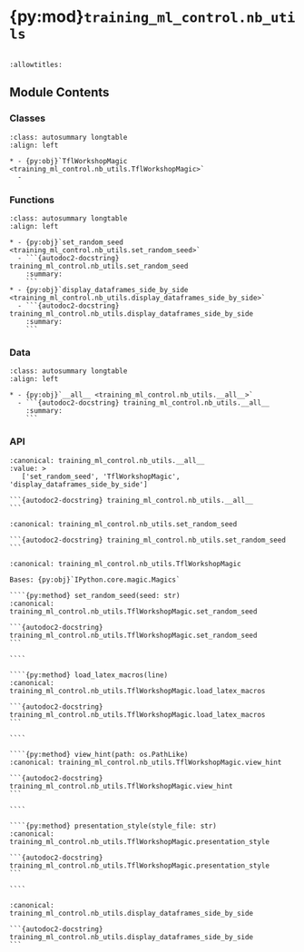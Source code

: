 # {py:mod}`training_ml_control.nb_utils`

```{py:module} training_ml_control.nb_utils
```

```{autodoc2-docstring} training_ml_control.nb_utils
:allowtitles:
```

## Module Contents

### Classes

````{list-table}
:class: autosummary longtable
:align: left

* - {py:obj}`TflWorkshopMagic <training_ml_control.nb_utils.TflWorkshopMagic>`
  -
````

### Functions

````{list-table}
:class: autosummary longtable
:align: left

* - {py:obj}`set_random_seed <training_ml_control.nb_utils.set_random_seed>`
  - ```{autodoc2-docstring} training_ml_control.nb_utils.set_random_seed
    :summary:
    ```
* - {py:obj}`display_dataframes_side_by_side <training_ml_control.nb_utils.display_dataframes_side_by_side>`
  - ```{autodoc2-docstring} training_ml_control.nb_utils.display_dataframes_side_by_side
    :summary:
    ```
````

### Data

````{list-table}
:class: autosummary longtable
:align: left

* - {py:obj}`__all__ <training_ml_control.nb_utils.__all__>`
  - ```{autodoc2-docstring} training_ml_control.nb_utils.__all__
    :summary:
    ```
````

### API

````{py:data} __all__
:canonical: training_ml_control.nb_utils.__all__
:value: >
   ['set_random_seed', 'TflWorkshopMagic', 'display_dataframes_side_by_side']

```{autodoc2-docstring} training_ml_control.nb_utils.__all__
```

````

````{py:function} set_random_seed(seed: int = 16) -> None
:canonical: training_ml_control.nb_utils.set_random_seed

```{autodoc2-docstring} training_ml_control.nb_utils.set_random_seed
```
````

`````{py:class} TflWorkshopMagic(shell)
:canonical: training_ml_control.nb_utils.TflWorkshopMagic

Bases: {py:obj}`IPython.core.magic.Magics`

````{py:method} set_random_seed(seed: str)
:canonical: training_ml_control.nb_utils.TflWorkshopMagic.set_random_seed

```{autodoc2-docstring} training_ml_control.nb_utils.TflWorkshopMagic.set_random_seed
```

````

````{py:method} load_latex_macros(line)
:canonical: training_ml_control.nb_utils.TflWorkshopMagic.load_latex_macros

```{autodoc2-docstring} training_ml_control.nb_utils.TflWorkshopMagic.load_latex_macros
```

````

````{py:method} view_hint(path: os.PathLike)
:canonical: training_ml_control.nb_utils.TflWorkshopMagic.view_hint

```{autodoc2-docstring} training_ml_control.nb_utils.TflWorkshopMagic.view_hint
```

````

````{py:method} presentation_style(style_file: str)
:canonical: training_ml_control.nb_utils.TflWorkshopMagic.presentation_style

```{autodoc2-docstring} training_ml_control.nb_utils.TflWorkshopMagic.presentation_style
```

````

`````

````{py:function} display_dataframes_side_by_side(dataframes: collections.abc.Sequence[pandas.DataFrame], captions: collections.abc.Sequence = ())
:canonical: training_ml_control.nb_utils.display_dataframes_side_by_side

```{autodoc2-docstring} training_ml_control.nb_utils.display_dataframes_side_by_side
```
````
